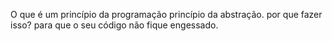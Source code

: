 O que é um princípio da programação
princípio da abstração.
por que fazer isso? para que o seu código não fique engessado.
